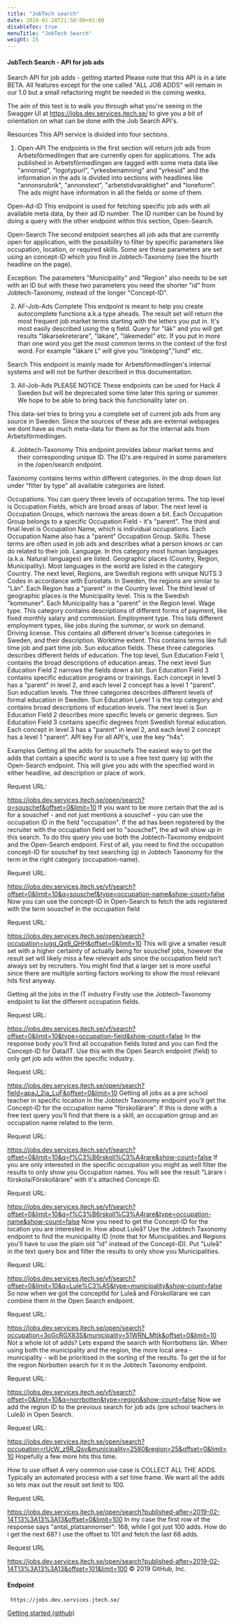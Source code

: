 ```yaml
---
title: "JobTech search"
date: 2018-01-28T21:58:09+01:00
disableToc: true
menuTitle: "JobTech Search"
weight: 25
---
```

#### JobTech Search - API for job ads 
Search API for job adds - getting started
Please note that this API is in a late BETA. All features except for the one called "ALL JOB ADDS" will remain in our 1.0 but a small refactoring might be needed in the coming weeks.

The aim of this text is to walk you through what you're seeing in the Swagger UI at https://jobs.dev.services.jtech.se/ to give you a bit of orientation on what can be done with the Job Search API's.

Resources
This API service is divided into four sections.

1. Open-API
The endpoints in the first section will return job ads from Arbetsförmedlingen that are currently open for applications. The ads published in Arbetsförmedlingen are tagged with some meta data like "annonsid", "logotypurl", "yrkesbenamning" and "yrkesid" and the information in the ads is divided into sections with headlines like "annonsrubrik", "annonstext", "arbetstidvaraktighet" and "loneform". The ads might have information in all the fields or some of them.

Open-Ad-ID
This endpoint is used for fetching specific job ads with all available meta data, by their ad ID number. The ID number can be found by doing a query with the other endpoint within this section, Open-Search.

Open-Search
The second endpoint searches all job ads that are currently open for application, with the possibility to filter by specific parameters like occupation, location, or required skills. Some are these parameters are set using an concept-ID which you find in Jobtech-Taxonomy (see the fourth headline on the page).

Exception: The parameters "Municipality" and "Region" also needs to be set with an ID but with these two parameters you need the shorter "id" from Jobtech-Taxonomy, instead of the longer "Concept-ID".

2. AF-Job-Ads
Complete
This endpoint is meant to help you create autocomplete functions a.k.a type aheads. The result set will return the most frequent job market terms starting with the letters you put in. It's most easily described using the q field. Query for "läk" and you will get results "läkarsekreterare", "läkare", "läkemedel" etc. If you put in more than one word you get the most common terms in the context of the first word. For example "läkare L" will give you "linköping","lund" etc.

Search
This endpoint is mainly made for Arbetsförmedlingen's internal systems and will not be further described in this documentation.

3. All-Job-Ads
PLEASE NOTICE These endpoints can be used for Hack 4 Sweden but will be deprecated some time later this spring or summer. We hope to be able to bring back this functionality later on.

This data-set tries to bring you a complete set of current job ads from any source in Sweden. Since the sources of these ads are external webpages we dont have as much meta-data for them as for the internal ads from Arbetsförmedlingen.

4. Jobtech-Taxonomy
This endpoint provides labour market terms and their corresponding unique ID. The ID's are required in some parameters in the /open/search endpoint.

Taxonomy contains terms within different categories. In the drop down list under "filter by type" all available categories are listed.

Occupations. You can query three levels of occupation terms. The top level is Occupation Fields, which are broad areas of labor. The next level is Occupation Groups, which narrows the areas down a bit. Each Occupation Group belongs to a specific Occupation Field - it's "parent". The third and final level is Occupation Name, which is individual occupations. Each Occupation Name also has a "parent" Occupation Group.
Skills. These terms are often used in job ads and describes what a person knows or can do related to their job.
Language. In this category most human languages (a.k.a. Natural languages) are listed.
Geographic places (Country, Region, Municipality). Most languages in the world are listed in the category Country. The next level, Regions, are Swedish regions with unique NUTS 3 Codes in accordance with Eurostats. In Sweden, the regions are similar to "Län". Each Region has a "parent" in the Country level. The third level of geographic places is the Municipality level. This is the Swedish "kommuner". Each Municipality has a "parent" in the Region level.
Wage type. This category contains descriptions of different forms of payment, like fixed monthly salary and commission.
Employment type. This lists different employment types, like jobs during the summer, or work on demand.
Driving license. This contains all different driver's license categories in Sweden, and their description.
Worktime extent. This contains terms like full time job and part time job.
Sun education fields. These three categories describes different fields of education. The top level, Sun Education Field 1, contains the broad descriptions of education areas. The next level Sun Education Field 2 narrows the fields down a bit. Sun Education Field 3 contains specific education programs or trainings. Each concept in level 3 has a "parent" in level 2, and each level 2 concept has a level 1 "parent".
Sun education levels. The three categories describes different levels of formal education in Sweden. Sun Education Level 1 is the top category and contains broad descriptions of education levels. The next level is Sun Education Field 2 describes more specific levels or generic degrees. Sun Education Field 3 contains specific degrees from Swedish formal education. Each concept in level 3 has a "parent" in level 2, and each level 2 concept has a level 1 "parent".
API key
For all API's, use the key "h4s".

Examples
Getting all the adds for souschefs
The easiest way to get the adds that contain a specific word is to use a free text query (q) with the Open-Search endpoint. This will give you ads with the specified word in either headline, ad description or place of work.

Request URL:

https://jobs.dev.services.jtech.se/open/search?q=souschef&offset=0&limit=10
If you want to be more certain that the ad is for a souschef - and not just mentions a souschef - you can use the occupation ID in the field "occupation". If the ad has been registered by the recruiter with the occupation field set to "souschef", the ad will show up in this search. To do this query you use both the Jobtech-Taxonomy endpoint and the Open-Search endpoint. First of all, you need to find the occupation concept-ID for souschef by text searching (q) in Jobtech Taxonomy for the term in the right category (occupation-name).

Request URL:

https://jobs.dev.services.jtech.se/vf/search?offset=0&limit=10&q=souschef&type=occupation-name&show-count=false
Now you can use the concept-ID in Open-Search to fetch the ads registered with the term souschef in the occupation field

Request URL:

https://jobs.dev.services.jtech.se/open/search?occupation=iugg_Qq9_QHH&offset=0&limit=10
This will give a smaller result set with a higher certainty of actually being for souschef jobs, however the result set will likely miss a few relevant ads since the occupation field isn't always set by recruiters. You might find that a larger set is more useful since there are multiple sorting factors working to show the most relevant hits first anyway.

Getting all the jobs in the IT industry
Firstly use the Jobtech-Taxonomy endpoint to list the different occupation fields.

Request URL:

https://jobs.dev.services.jtech.se/vf/search?offset=0&limit=10&type=occupation-field&show-count=false
In the response body you’ll find all occupation fields listed and you can find the Concept-ID for Data/IT. Use this with the Open Search endpoint (field) to only get job ads within the specific industry.

Request URL:

https://jobs.dev.services.jtech.se/open/search?field=apaJ_2ja_LuF&offset=0&limit=10
Getting all jobs as a pre school teacher in specific location
In the Jobtech Taxonomy endpoint you'll get the Concept-ID for the occupation name "förskollärare". If this is done with a free text query you’ll find that there is a skill, an occupation group and an occupation name related to the term.

Request URL:

https://jobs.dev.services.jtech.se/vf/search?offset=0&limit=10&q=f%C3%B6rskoll%C3%A4rare&show-count=false
If you are only interested in the specific occupation you might as well filter the results to only show you Occupation names. You will see the result "Lärare i förskola/Förskollärare" with it's attached Concept-ID.

Request URL:

https://jobs.dev.services.jtech.se/vf/search?offset=0&limit=10&q=f%C3%B6rskoll%C3%A4rare&type=occupation-name&show-count=false
Now you need to get the Concept-ID for the location you are interested in. How about Luleå? Use the Jobtech Taxonomy endpoint to find the municipality ID (note that for Municipalities and Regions you'll have to use the plain old "id" instead of the Concept-ID). Put "Luleå" in the text query box and filter the results to only show you Municipalities.

Request URL:

https://jobs.dev.services.jtech.se/vf/search?offset=0&limit=10&q=Lule%C3%A5&type=municipality&show-count=false
So now when we got the conceptId for Luleå and Förskollärare we can combine them in the Open Search endpoint.

Request URL:

https://jobs.dev.services.jtech.se/open/search?occupation=3oGcRGX83S&municipality=51WRN_Mtjk&offset=0&limit=10
Not a whole lot of adds? Lets expand the search with Norrbottens län. When using both the municipality and the region, the more local area - municipality - will be prioritised in the sorting of the results. To get the id for the region Norbotten search for it in the Jobtech Taxonomy endpoint.

Request URL:

https://jobs.dev.services.jtech.se/vf/search?offset=0&limit=10&q=norrbotten&type=region&show-count=false
Now we add the region ID to the previous search for job ads (pre school teachers in Luleå) in Open Search.

Request URL:

https://jobs.dev.services.jtech.se/open/search?occupation=rUcW_z9R_Qsv&municipality=2580&region=25&offset=0&limit=10
Hopefully a few more hits this time.

How to use offset
A very common use case is COLLECT ALL THE ADDS. Typically an automated process with a set time frame. We want all the adds so lets max out the result set limit to 100.

Request URL

https://jobs.dev.services.jtech.se/open/search?published-after=2019-02-14T13%3A13%3A13&offset=0&limit=100
In my case the first row of the response says "antal_platsannonser": 168, while I got just 100 adds. How do i get the next 68? I use the offset to 101 and fetch the last 68 adds.

Request URL

https://jobs.dev.services.jtech.se/open/search?published-after=2019-02-14T13%3A13%3A13&offset=101&limit=100
© 2019 GitHub, Inc.

#### Endpoint

````
 https://jobs.dev.services.jtech.se/
````
[Getting started (github)](https://github.com/JobtechSwe/sokannonser-api/blob/H4S-documentation/H4S-GETTINGSTARTED.md)